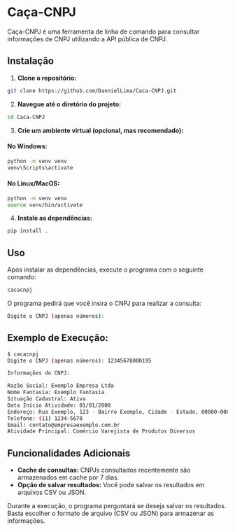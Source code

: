 
# Caça-CNPJ

Caça-CNPJ é uma ferramenta de linha de comando para consultar informações de CNPJ utilizando a API pública de CNPJ.

## Instalação

1. **Clone o repositório:**

```bash
git clone https://github.com/DannielLima/Caca-CNPJ.git
```

2. **Navegue até o diretório do projeto:**

```bash
cd Caca-CNPJ
```

3. **Crie um ambiente virtual (opcional, mas recomendado):**

#### No Windows:

```bash
python -m venv venv
venv\Scripts\activate
```

#### No Linux/MacOS:

```bash
python -m venv venv
source venv/bin/activate
```

4. **Instale as dependências:**

```bash
pip install .
```
## Uso

Após instalar as dependências, execute o programa com o seguinte comando:

```bash
cacacnpj
```
O programa pedirá que você insira o CNPJ para realizar a consulta:

```bash
Digite o CNPJ (apenas números): 
```
## Exemplo de Execução:

```bash
$ cacacnpj
Digite o CNPJ (apenas números): 12345678000195

Informações do CNPJ:

Razão Social: Exemplo Empresa Ltda
Nome Fantasia: Exemplo Fantasia
Situação Cadastral: Ativa
Data Início Atividade: 01/01/2000
Endereço: Rua Exemplo, 123 - Bairro Exemplo, Cidade - Estado, 00000-000 (Brasil)
Telefone: (11) 1234-5678
Email: contato@empresaexemplo.com.br
Atividade Principal: Comércio Varejista de Produtos Diversos
```


## Funcionalidades Adicionais

- **Cache de consultas:** CNPJs consultados recentemente são armazenados em cache por 7 dias.
- **Opção de salvar resultados:** Você pode salvar os resultados em arquivos CSV ou JSON.

Durante a execução, o programa perguntará se deseja salvar os resultados. Basta escolher o formato de arquivo (CSV ou JSON) para armazenar as informações.
